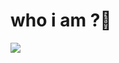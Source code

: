 # who i am ?👋

<img align="center" src="https://github.com/Mohammad222PR/Mohammad222PR/assets/116789737/9694ceda-d133-4b26-9dcd-77f9095cc03d.svg
">
